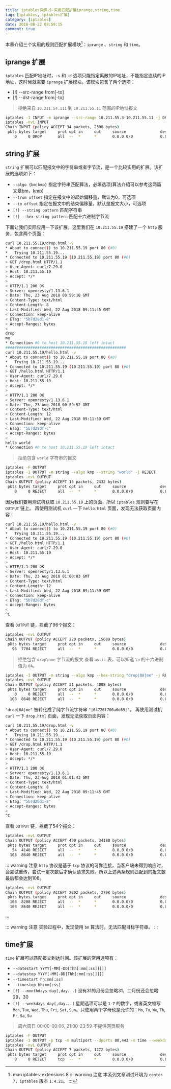```yaml
---
title: iptables详解-5-实用匹配扩展iprange,string,time
tag: [iptables, iptables扩展]
category: [iptables]
date: 2018-08-22 08:59:15
comment: true
---
```


本章介绍三个实用的规则匹配扩展模块[^1]：`iprange` 、`string` 和 `time`。
[^1]: man iptables-extensions 8
::: warning 注意
本系列文章测试环境为 `centos 7`，`iptables` 版本 `1.4.21`。
:::

<!-- more -->

## iprange 扩展
`iptables` 匹配IP地址时，`-s` 和 `-d` 选项只能指定离散的IP地址，不能指定连续的IP地址，这时候就需要 `iprange` 扩展模块。该模块包含了两个选项：
- [!] --src-range from[-to]
- [!] --dst-range from[-to]

> 拒绝来自 `10.211.54.111` 到 `10.211.55.11` 范围的IP地址报文
```bash {1,2,5}
iptables -I INPUT -m iprange --src-range 10.211.55.3-10.211.55.11 -j DROP
iptables -nvL INPUT
Chain INPUT (policy ACCEPT 34 packets, 2308 bytes)
 pkts bytes target     prot opt in     out     source               destination
    0     0 DROP       all  --  *      *       0.0.0.0/0            0.0.0.0/0            source IP range 10.211.55.3-10.211.55.11
```

## string 扩展
`string` 扩展可以匹配报文中的字符串或者字节流，是一个比较实用的扩展。该扩展的选项如下：
- `--algo {bm|kmp}` 指定字符串匹配算法，必填选项(算法介绍可以参考这两篇文章[bm](http://www.ruanyifeng.com/blog/2013/05/boyer-moore_string_search_algorithm.html)，[kmp](http://www.ruanyifeng.com/blog/2013/05/Knuth%E2%80%93Morris%E2%80%93Pratt_algorithm.html))
- `--from offset` 指定在报文中的起始偏移量，默认为0，可选项
- `--to offset` 指定在报文中的结束偏移量，默认是报文大小，可选项
- `[!] --string pattern` 匹配字符串
- `[!] --hex-string pattern` 匹配十六进制字节流

下面让我们实际应用一下该扩展。这里我们在 `10.211.55.19` 搭建了一个 `http` 服务，包含两个页面：
```bash {1,21,24,43}
curl 10.211.55.19/drop.html -v                      
* About to connect() to 10.211.55.19 port 80 (#0)
*   Trying 10.211.55.19...
* Connected to 10.211.55.19 (10.211.55.19) port 80 (#0)
> GET /drop.html HTTP/1.1
> User-Agent: curl/7.29.0
> Host: 10.211.55.19
> Accept: */*
>
< HTTP/1.1 200 OK
< Server: openresty/1.13.6.1
< Date: Thu, 23 Aug 2018 00:59:18 GMT
< Content-Type: text/html
< Content-Length: 8
< Last-Modified: Wed, 22 Aug 2018 09:11:45 GMT
< Connection: keep-alive
< ETag: "5b7d28d1-8"
< Accept-Ranges: bytes
<
drop
me
* Connection #0 to host 10.211.55.19 left intact
#####################################################
curl 10.211.55.19/hello.html -v                     
* About to connect() to 10.211.55.19 port 80 (#0)
*   Trying 10.211.55.19...
* Connected to 10.211.55.19 (10.211.55.19) port 80 (#0)
> GET /hello.html HTTP/1.1
> User-Agent: curl/7.29.0
> Host: 10.211.55.19
> Accept: */*
>
< HTTP/1.1 200 OK
< Server: openresty/1.13.6.1
< Date: Thu, 23 Aug 2018 00:59:52 GMT
< Content-Type: text/html
< Content-Length: 12
< Last-Modified: Wed, 22 Aug 2018 09:11:59 GMT
< Connection: keep-alive
< ETag: "5b7d28df-c"
< Accept-Ranges: bytes
<
hello world
* Connection #0 to host 10.211.55.19 left intact
```

> 拒绝包含 `world` 字符串的报文

```bash {1,2,3,6}
iptables -F OUTPUT
iptables -I OUTPUT -m string --algo kmp --string "world" -j REJECT
iptables -nvL OUTPUT
Chain OUTPUT (policy ACCEPT 15 packets, 2432 bytes)
 pkts bytes target     prot opt in     out     source               destination
    0     0 REJECT     all  --  *      *       0.0.0.0/0            0.0.0.0/0            STRING match  "world" ALGO name kmp TO 65535 reject-with icmp-port-unreachable
```
因为我们要用测试机获取 `10.211.55.19` 上的页面，所以 `iptables` 规则要写在 `OUTPUT` 链上。
再使用测试机 `curl` 一下 `hello.html` 页面，发现无法获取页面内容：
```bash {1}
curl 10.211.55.19/hello.html -v                     
* About to connect() to 10.211.55.19 port 80 (#0)
*   Trying 10.211.55.19...
* Connected to 10.211.55.19 (10.211.55.19) port 80 (#0)
> GET /hello.html HTTP/1.1
> User-Agent: curl/7.29.0
> Host: 10.211.55.19
> Accept: */*
>
< HTTP/1.1 200 OK
< Server: openresty/1.13.6.1
< Date: Thu, 23 Aug 2018 01:00:03 GMT
< Content-Type: text/html
< Content-Length: 12
< Last-Modified: Wed, 22 Aug 2018 09:11:59 GMT
< Connection: keep-alive
< ETag: "5b7d28df-c"
< Accept-Ranges: bytes
<                       
^C
```

查看 `OUTPUT` 链，拦截了96个报文：
```bash {1,4}
iptables -nvL OUTPUT
Chain OUTPUT (policy ACCEPT 220 packets, 15689 bytes)
 pkts bytes target     prot opt in     out     source               destination
   96  7704 REJECT     all  --  *      *       0.0.0.0/0            0.0.0.0/0            STRING match  "world" ALGO name kmp TO 65535 reject-with icmp-port-unreachable
```

> 拒绝包含 `drop\nme` 字节流的报文
查看 `ascii` 表，可以知道 `\n` 的十六进制值为 `0A`。
```bash {1,2,5}
iptables -I OUTPUT -m string --algo kmp --hex-string "drop|0A|me" -j REJECT
iptables -nvL OUTPUT
Chain OUTPUT (policy ACCEPT 31 packets, 4008 bytes)
 pkts bytes target     prot opt in     out     source               destination
    0     0 REJECT     all  --  *      *       0.0.0.0/0            0.0.0.0/0            STRING match  "|64726f700a6d65|" ALGO name kmp TO 65535 reject-with icmp-port-unreachable
  108  8640 REJECT     all  --  *      *       0.0.0.0/0            0.0.0.0/0            STRING match  "world" ALGO name kmp TO 65535 reject-with icmp-port-unreachable
```
`"drop|0A|me"` 被转化成了纯字节流字符串 `"|64726f700a6d65|"`。
再使用测试机 `curl` 一下 `drop.html` 页面，发现无法获取页面内容：
```bash {1}
curl 10.211.55.19/drop.html -v                      
* About to connect() to 10.211.55.19 port 80 (#0)
*   Trying 10.211.55.19...
* Connected to 10.211.55.19 (10.211.55.19) port 80 (#0)
> GET /drop.html HTTP/1.1
> User-Agent: curl/7.29.0
> Host: 10.211.55.19
> Accept: */*
>
< HTTP/1.1 200 OK
< Server: openresty/1.13.6.1
< Date: Thu, 23 Aug 2018 01:01:43 GMT
< Content-Type: text/html
< Content-Length: 8
< Last-Modified: Wed, 22 Aug 2018 09:11:45 GMT
< Connection: keep-alive
< ETag: "5b7d28d1-8"
< Accept-Ranges: bytes
<                      
^C
```

查看 `OUTPUT` 链，拦截了54个报文：
```bash {1,4}
iptables -nvL OUTPUT
Chain OUTPUT (policy ACCEPT 490 packets, 34180 bytes)
 pkts bytes target     prot opt in     out     source               destination
   54  4140 REJECT     all  --  *      *       0.0.0.0/0            0.0.0.0/0            STRING match  "|64726f700a6d65|" ALGO name kmp TO 65535 reject-with icmp-port-unreachable
  108  8640 REJECT     all  --  *      *       0.0.0.0/0            0.0.0.0/0            STRING match  "world" ALGO name kmp TO 65535 reject-with icmp-port-unreachable
```

::: warning 注意
`http` 协议是基于 `tcp` 协议的可靠连接，当客户端未得到响应时，会尝试重传，尝试一定次数后才确认请求失败。所以上述两条规则匹配到的报文数最后都会达到108。
```bash
iptables -nvL OUTPUT
Chain OUTPUT (policy ACCEPT 2202 packets, 279K bytes)
 pkts bytes target     prot opt in     out     source               destination
  108  8208 REJECT     all  --  *      *       0.0.0.0/0            0.0.0.0/0            STRING match  "|64726f700a6d65|" ALGO name kmp TO 65535 reject-with icmp-port-unreachable
  108  8640 REJECT     all  --  *      *       0.0.0.0/0            0.0.0.0/0            STRING match  "world" ALGO name kmp TO 65535 reject-with icmp-port-unreachable
```
:::

::: warning 注意
实验过程中，发现使用 `bm` 算法时，无法匹配目标字符串。
:::

## time扩展
`time` 扩展可以匹配报文到达时间。该扩展的常用选项有：
- `--datestart YYYY[-MM[-DD[Thh[:mm[:ss]]]]]`
- `--datestop YYYY[-MM[-DD[Thh[:mm[:ss]]]]]`
- `--timestart hh:mm[:ss]`
- `--timestop hh:mm[:ss]`
- `[!] --monthdays day[,day...]` 没有31的月份会忽略31，二月份还会忽略29，30
- `[!] --weekdays day[,day...]` 星期选项可以是 `1-7` 的数字，或者英文缩写 `Mon`, `Tue`, `Wed`, `Thu`, `Fri`, `Sat`, `Sun`。只使用两个字母也是允许的：`Mo`, `Tu`, `We`, `Th`, `Fr`, `Sa`, `Su`

> 周六周日 00:00-00:06, 21:00-23:59 不提供网页服务

```bash {1,2,3,6}
iptables -F OUTPUT
iptables -I OUTPUT -p tcp -m multiport --dports 80,443 -m time --weekdays Sa,Su --timestart 21:00  --timestop 06:00 -j REJECT
iptables -nvL OUTPUT
Chain OUTPUT (policy ACCEPT 7 packets, 1272 bytes)
 pkts bytes target     prot opt in     out     source               destination
    0     0 REJECT     tcp  --  *      *       0.0.0.0/0            0.0.0.0/0            multiport dports 80,443 TIME from 21:00:00 to 06:00:00 on Sat,Sun UTC reject-with icmp-port-unreachable
```